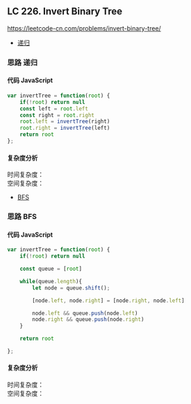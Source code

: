 ## LC 226. Invert Binary Tree   
https://leetcode-cn.com/problems/invert-binary-tree/   

- [递归](#思路-递归)

### 思路 递归

#### 代码 JavaScript

```JavaScript
var invertTree = function(root) {
    if(!root) return null
    const left = root.left
    const right = root.right
    root.left = invertTree(right)
    root.right = invertTree(left)
    return root
};

```

#### 复杂度分析
时间复杂度： </br>
空间复杂度：

- [BFS](#思路-BFS)

### 思路 BFS

#### 代码 JavaScript

```JavaScript
var invertTree = function(root) {
    if(!root) return null

    const queue = [root]

    while(queue.length){
        let node = queue.shift();

        [node.left, node.right] = [node.right, node.left]

        node.left && queue.push(node.left)
        node.right && queue.push(node.right)
    }

    return root

};

```

#### 复杂度分析
时间复杂度： </br>
空间复杂度：